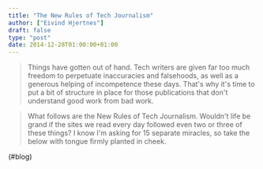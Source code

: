 ```yaml
---
title: "The New Rules of Tech Journalism"
author: ["Eivind Hjertnes"]
draft: false
type: "post"
date: 2014-12-28T01:00:00+01:00
---
```


> Things have gotten out of hand. Tech writers are given far too much
> freedom to perpetuate inaccuracies and falsehoods, as well as a
> generous helping of incompetence these days. That's why it's time to
> put a bit of structure in place for those publications that don't
> understand good work from bad work.

<!--quoteend-->

> What follows are the New Rules of Tech Journalism. Wouldn't life be
> grand if the sites we read every day followed even two or three of
> these things? I know I'm asking for 15 separate miracles, so take the
> below with tongue firmly planted in cheek.

(#blog)
